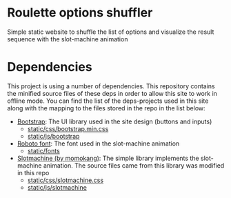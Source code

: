 # Roulette options shuffler

Simple static website to shuffle the list of options and visualize the result sequence with the slot-machine animation

# Dependencies

This project is using a number of dependencies. This repository contains the minified source files of these deps in order to allow this site to work in offline mode. You can find the list of the deps-projects used in this site along with the mapping to the files stored in the repo in the list below:

- [Bootstrap](https://getbootstrap.com/): The UI library used in the site design (buttons and inputs)
  - [static/css/bootstrap.min.css](./static/css/bootstrap.min.css)
  - [static/js/bootstrap](./static/js/bootstrap/)
- [Roboto font](https://fonts.google.com/specimen/Roboto?preview.text_type=custom): The font used in the slot-machine animation
  - [static/fonts](./static/fonts/)
- [Slotmachine (by momokang)](https://momokang.github.io/slotmachine/): The simple library implements the slot-machine animation. The source files came from this library was modified in this repo
  - [static/css/slotmachine.css](./static/css/slotmachine.css)
  - [static/js/slotmachine](./static/js/slotmachine/)
